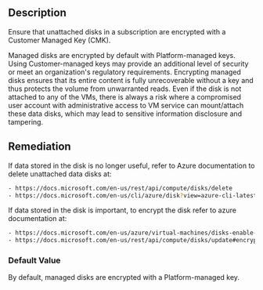 ## Description

Ensure that unattached disks in a subscription are encrypted with a Customer Managed Key (CMK).

Managed disks are encrypted by default with Platform-managed keys. Using Customer-managed keys may provide an additional level of security or meet an organization's regulatory requirements. Encrypting managed disks ensures that its entire content is fully unrecoverable without a key and thus protects the volume from unwarranted reads.
Even if the disk is not attached to any of the VMs, there is always a risk where a compromised user account with administrative access to VM service can mount/attach these data disks, which may lead to sensitive information disclosure and tampering.

## Remediation

If data stored in the disk is no longer useful, refer to Azure documentation to delete unattached data disks at:

```bash
- https://docs.microsoft.com/en-us/rest/api/compute/disks/delete
- https://docs.microsoft.com/en-us/cli/azure/disk?view=azure-cli-latest#az-disk-delete
```

If data stored in the disk is important, to encrypt the disk refer to azure documentation at:

```bash
- https://docs.microsoft.com/en-us/azure/virtual-machines/disks-enable-customer-managed-keys-portal
- https://docs.microsoft.com/en-us/rest/api/compute/disks/update#encryptionsettings
```

### Default Value

By default, managed disks are encrypted with a Platform-managed key.
